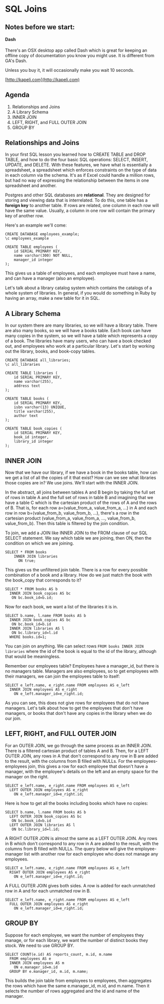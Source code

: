 # SQL Joins

## Notes before we start:

#### Dash
There's an OSX desktop app called Dash which is great for keeping an offline copy of documentation you know you might use.  It is different from GA's Dash.

Unless you buy it, it will occasionally make you wait 10 seconds.

[http://kapeli.com](http://kapeli.com)

## Agenda
1. Relationships and Joins
1. A Library Schema
1. INNER JOIN
1. LEFT, RIGHT, and FULL OUTER JOIN
1. GROUP BY

## Relationships and Joins
In your first SQL lesson you learned how to CREATE TABLE and DROP TABLE, and how to do the four basic SQL operations: SELECT, INSERT, UPDATE, and DELETE.  With these features, we have what is essentially a spreadsheet, a spreadsheet which enforces constraints on the type of data in each column via the schema.  It's as if Excel could handle a million rows, but had no way of expressing the relationship between the items in one spreadsheet and another.

Postgres and other SQL databases are __relational__.  They are designed for storing and viewing data that is interrelated.  To do this, one table has a __foreign key__ to another table.  If rows are related, one column in each row will have the same value.  Usually, a column in one row will contain the primary key of another row.

Here's an example we'll come:

```
CREATE DATABASE employees_example;
\c employees_example

CREATE TABLE employees (
	id SERIAL PRIMARY KEY,
	name varchar(300) NOT NULL,
	manager_id integer
);
```

This gives us a table of employees, and each employee must have a name, and can have a manager (also an employee).

Let's talk about a library catalog system which contains the catalogs of a whole system of libraries.  In general, if you would do something in Ruby by having an array, make a new table for it in SQL.

## A Library Schema

In our system there are many libraries, so we will have a library table.  There are also many books, so we will have a books table.  Each book can have many copies in the system, so we will have a table which represents a copy of a book.  The libraries have many users, who can have a book checked out, and employees who work at a particular library.  Let's start by working out the library, books, and book-copy tables.

```
CREATE DATABASE all_libraries;
\c all_libraries

CREATE TABLE libraries (
	id SERIAL PRIMARY KEY,
	name varchar(255),
	address text
);

CREATE TABLE books (
	id SERIAL PRIMARY KEY,
	isbn varchar(13) UNIQUE,
	title varchar(255),
	author text
);

CREATE TABLE book_copies (
	id SERIAL PRIMARY KEY,
	book_id integer,
	library_id integer
);
```

## INNER JOIN

Now that we have our library, if we have a book in the books table, how can we get a list of all the copies of it that exist?  How can we see what libraries those copies are in?  We use joins.  We'll start with the INNER JOIN.

In the abstract, all joins between tables A and B begin by taking the full set of rows in table A and the full set of rows in table B and imagining that we have a table C which is the cartesian product of the rows of A and the rows of B.  That is, for each row a=(value_from_a, value_from_a, ...) in A and each row in row b=(value_from_b, value_from_b, ...), there's a row in the cartesian product (value_from_a, value_from_a, ..., value_from_b, value_from_b).  Then this table is filtered by the join condition.

To join, we add a JOIN like INNER JOIN to the FROM clause of our SQL SELECT statement.  We say which table we are joining, then ON, then the condition on which we are joining.

```
SELECT * FROM books
	INNER JOIN libraries
	  ON true;
```

This gives us the unfiltered join table.  There is a row for every possible combination of a book and a library.  How do we just match the book with the book_copy that corresponds to it?

```
SELECT * FROM books AS b
  INNER JOIN book_copies AS bc
   ON bc.book_id=b.id;
```

Now for each book, we want a list of the libraries it is in. 

```
SELECT b.name, l.name FROM books AS b
  INNER JOIN book_copies AS bc
   ON bc.book_id=b.id 
  INNER JOIN libraries AS l
   ON bc.library_id=l.id
  WHERE books.id=1;
```

You can join on anything.  We can select rows `FROM books INNER JOIN libraries` where the id of the book is equal to the id of the library, although that would be meaningless.

Remember our employees table?  Employees have a manager_id, but there is no managers table.  Managers are also employees, so to get employees with their managers, we can join the employees table to itself:

```
SELECT e_left.name, e_right.name FROM employees AS e_left
  INNER JOIN employees AS e_right
    ON e_left.manager_id=e_right.id;
```

As you can see, this does not give rows for employees that do not have managers.  Let's talk about how to get the employees that don't have managers, or books that don't have any copies in the library when we do our join.

## LEFT, RIGHT, and FULL OUTER JOIN
For an OUTER JOIN, we go through the same process as an INNER JOIN.  There is a filtered cartesian product of tables A and B.  Then, for a LEFT OUTER JOIN, any rows in A that don't correspond to any row in B are added to the result, with the columns from B filled with NULLs.  For the employees-employees join, this gives a row for each employee that doesn't have a manager, with the employee's details on the left and an empty space for the manager on the right.

```
SELECT e_left.name, e_right.name FROM employees AS e_left
  LEFT OUTER JOIN employees AS e_right
    ON e_left.manager_id=e_right.id;
```

Here is how to get all the books including books which have no copies:
```
SELECT b.name, l.name FROM books AS b
  LEFT OUTER JOIN book_copies AS bc
   ON bc.book_id=b.id 
  LEFT OUTER JOIN libraries AS l
   ON bc.library_id=l.id;
```

A RIGHT OUTER JOIN is almost the same as a LEFT OUTER JOIN.  Any rows in B which don't correspond to any row in A are added to the result, with the columns from B filled with NULLs.  The query below will give the employee-manager list with another row for each employee who does not manage any employees.

```
SELECT e_left.name, e_right.name FROM employees AS e_left
  RIGHT OUTER JOIN employees AS e_right
    ON e_left.manager_id=e_right.id;
```

A FULL OUTER JOIN gives both sides.  A row is added for each unmatched row in A and for each unmatched row in B.

```
SELECT e_left.name, e_right.name FROM employees AS e_left
  FULL OUTER JOIN employees AS e_right
    ON e_left.manager_id=e_right.id;
```

## GROUP BY
Suppose for each employee, we want the number of employees they manage, or for each library, we want the number of distinct books they stock.  We need to use GROUP BY.

```
SELECT COUNT(e.id) AS reports_count, m.id, m.name 
  FROM employees AS e 
  INNER JOIN employees AS m 
    ON e.manager_id=m.id 
  GROUP BY e.manager_id, m.id, m.name;
```

This builds the join table from employees to employees, then aggregates the rows which have the same e.manager_id, m.id, and m.name.  Then it selects the number of rows aggregated and the id and name of the manager. 

